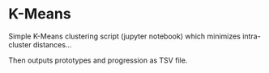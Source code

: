 # K-Means
Simple K-Means clustering script (jupyter notebook) which minimizes intra-cluster distances...

Then outputs prototypes and progression as TSV file.



